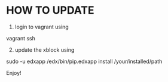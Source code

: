 # HOW TO UPDATE

1. login to vagrant using 

  vagrant ssh

2. update the xblock using

  sudo -u edxapp /edx/bin/pip.edxapp install /your/installed/path

Enjoy!
